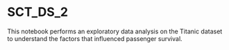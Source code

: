 # SCT_DS_2
This notebook performs an exploratory data analysis on the Titanic dataset to understand the factors that influenced passenger survival. 
